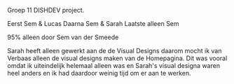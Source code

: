 Groep 11 DISHDEV project.

Eerst Sem & Lucas
Daarna Sem & Sarah
Laatste alleen Sem

95% alleen door Sem van der Smeede

Sarah heeft alleen gewerkt aan de de Visual Designs daarom mocht ik van Verbaas alleen de visual designs maken van de Homepagina. Dit was vooral omdat ik uiteindelijk helemaal alleen was en Sarah's visual designa waren heel anders en ik had daardoor weinig tijd om er aan te werken.
